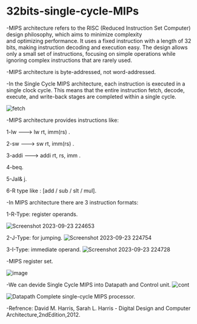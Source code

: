 # 32bits-single-cycle-MIPs
-MIPS architecture refers to the RISC (Reduced Instruction Set Computer) design philosophy, which aims to minimize complexity and optimizing performance. It uses a fixed instruction with a length of 32 bits, making instruction decoding and execution easy. 
The design allows only a small set of instructions, focusing on simple operations while ignoring complex instructions that are rarely used.

-MIPS architecture is byte-addressed, not word-addressed.

-In the Single Cycle MIPS architecture, each instruction is executed in a single clock cycle. This means that the entire instruction fetch, decode, execute, and write-back stages are completed within a single cycle.

![fetch](https://github.com/MohamedDawod29/32bits-single-cycle-MIPs/assets/138527948/e4a2eb69-3953-4e14-aa32-d9df6fc483e9)


-MIPS architecture provides instructions like:

1-lw ---> lw   rt, imm(rs) .

2-sw ---> sw   rt, imm(rs) .

3-addi ---> addi rt, rs, imm .

4-beq.

5-Jal& j.

6-R type like : [add / sub / slt / mul].

-In MIPS architecture there are 3 instruction formats:

1-R-Type:	register operands.

![Screenshot 2023-09-23 224653](https://github.com/MohamedDawod29/32bits-single-cycle-MIPs/assets/138527948/9cf3a9a0-a8f0-4f44-8e81-f51d7cd82795)

2-J-Type:	for jumping. 
![Screenshot 2023-09-23 224754](https://github.com/MohamedDawod29/32bits-single-cycle-MIPs/assets/138527948/923ac20d-71b2-4b58-a676-817e5c39d72e)

3-I-Type:	immediate operand.
![Screenshot 2023-09-23 224728](https://github.com/MohamedDawod29/32bits-single-cycle-MIPs/assets/138527948/4692c814-999f-4856-b395-43c36ba3cdbc)

-MIPS register set.

![image](https://github.com/MohamedDawod29/32bits-single-cycle-MIPs/assets/138527948/36ab30b8-1720-4cc6-96d2-7563e2ac3985)

-We can devide Single Cycle MIPS into Datapath and Control unit.
![cont](https://github.com/MohamedDawod29/32bits-single-cycle-MIPs/assets/138527948/7ef8a17d-3a9a-485a-9611-093a27eb60b5)

![Datapath ](https://github.com/MohamedDawod29/32bits-single-cycle-MIPs/assets/138527948/4dc86d59-3099-4d34-afc8-7d3fb0ace54e)   Complete single-cycle MIPS processor.



-Refrence: David M. Harris, Sarah L. Harris - Digital Design and Computer Architecture,2ndEdition,2012.





